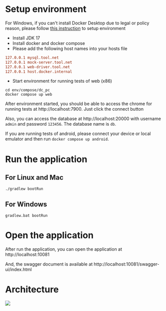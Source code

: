 # Setup environment

For Windows, if you can't install Docker Desktop due to legal or policy reason, please
follow [this instruction](windows_without_docker_desktop.md) to setup environment

* Install JDK 17
* Install docker and docker compose
* Please add the following host names into your hosts file

```ini
127.0.0.1 mysql.tool.net
127.0.0.1 mock-server.tool.net
127.0.0.1 web-driver.tool.net
127.0.0.1 host.docker.internal
```

* Start environment for running tests of web (x86)

```shell
cd env/compose/dc_pc
docker compose up web
```

After environment started, you should be able to access the chrome for running tests at http://localhost:7900. Just click the connect button

Also, you can access the database at http://localhost:20000 with username `admin` and password `123456`. The database name is `db`.

If you are running tests of android, please connect your device or local emulator and then run `docker compose up android`.

# Run the application

## For Linux and Mac

```shell
./gradlew bootRun
```

## For Windows

```shell
gradlew.bat bootRun
```

# Open the application

After run the application, you can open the application at http://localhost:10081

And, the swagger document is available at http://localhost:10081/swagger-ui/index.html

# Architecture

![](arch.jpg)
